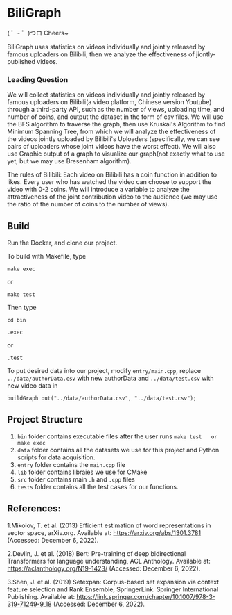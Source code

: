 # BiliGraph
( ゜- ゜)つロ Cheers~

BiliGraph uses statistics on videos individually and jointly released by famous uploaders on Bilibili, then we analyze the effectiveness of jiontly-published videos.

### Leading Question 
We will collect statistics on videos individually and jointly released by famous uploaders  on Bilibili(a video platform, Chinese version Youtube) through a third-party API, such as the number of views, uploading time, and number of coins, and output the dataset in the form of csv files. We will use the BFS algorithm to traverse the graph, then use Kruskal's Algorithm to find Minimum Spanning Tree, from which we will analyze the effectiveness of the videos jointly uploaded by Bilibili's Uploaders (specifically, we can see pairs of uploaders whose joint videos have the worst effect). We will also use Graphic output of a graph to visualize our graph(not exactly what to use yet, but we may use Bresenham algorithm).

The rules of Bilibili: Each video on Bilibili has a coin function in addition to likes. Every user who has watched the video can choose to support the video with 0-2 coins. We will introduce a variable to analyze the attractiveness of the joint contribution video to the audience (we may use the ratio of the number of coins to the number of views).

## Build
Run the Docker, and clone our project. 

To build with Makefile, type
  ```
  make exec
  ```
  or
  ```
  make test
  ```
 Then type 
 ```
 cd bin
 ```
 ```
 .exec
 ``` 
 or
 ```
 .test
 ```
To put desired data into our project, modify `entry/main.cpp`, replace `../data/authorData.csv` with new authorData and `../data/test.csv` with new video data in 
```
buildGraph out("../data/authorData.csv", "../data/test.csv");
```


## Project Structure
1. `bin` folder contains executable files after the user runs ```make test   or   make exec``` 
2. `data` folder contains all the datasets we use for this project and Python scripts for data acquisition.
3. `entry` folder contains the `main.cpp` file
4. `lib` folder contains libraies we use for CMake
5. `src` folder contains main `.h` and `.cpp` files
6. `tests` folder contains all the test cases for our functions.


## References:
1.Mikolov, T. et al. (2013) Efficient estimation of word representations in vector space, arXiv.org. Available at: https://arxiv.org/abs/1301.3781 (Accessed: December 6, 2022). 

2.Devlin, J. et al. (2018) Bert: Pre-training of deep bidirectional Transformers for language understanding, ACL Anthology. Available at: https://aclanthology.org/N19-1423/ (Accessed: December 6, 2022). 

3.Shen, J. et al. (2019) Setexpan: Corpus-based set expansion via context feature selection and Rank Ensemble, SpringerLink. Springer International Publishing. Available at: https://link.springer.com/chapter/10.1007/978-3-319-71249-9_18 (Accessed: December 6, 2022). 
